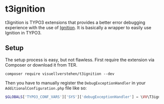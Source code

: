 # t3ignition

t3ignition is TYPO3 extensions that provides a better error debugging experience with the use of [Ignition](https://github.com/facade/ignition). It is basically a wrapper to easily use Ignition in TYPO3.

## Setup

The setup process is easy, but not flawless. First require the extension via Composer or download it from TER.

```
composer require visuellverstehen/t3ignition --dev
```

Then you have to manually register the `DebugExceptionHandler` in your `AdditionalConfiguration.php` file like so:

```php
$GLOBALS['TYPO3_CONF_VARS']['SYS']['debugExceptionHandler'] = \VV\T3ignition\Error\DebugExceptionHandler::class;
```
